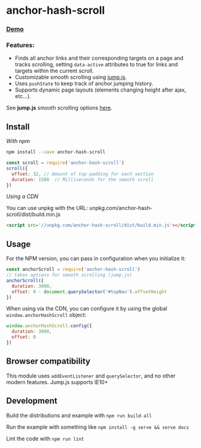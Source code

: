 # anchor-hash-scroll

### [Demo](http://jayrbolton.github.io/anchor-hash-scroll)

### Features:
* Finds all anchor links and their corresponding targets on a page and tracks scrolling, setting `data-active` attributes to true for links and targets within the current scroll.
* Customizable smooth scrolling using [jump.js](https://github.com/callmecavs/jump.js).
* Uses `pushState` to keep track of anchor jumping history.
* Supports dynamic page layouts (elements changing height after ajax, etc...).

See **jump.js** smooth scrolling options [here](https://github.com/callmecavs/jump.js#options).

## Install

_With npm_

```sh
npm install --save anchor-hash-scroll
```

```js
const scroll = require('anchor-hash-scroll')
scroll({
  offset: 32, // Amount of top padding for each section
  duration: 1500  // Milliseconds for the smooth scroll
})
```

_Using a CDN_

You can use unpkg with the URL: unpkg.com/anchor-hash-scroll/dist/build.min.js

```html
<script src='//unpkg.com/anchor-hash-scroll/dist/build.min.js'></script>
```

## Usage

For the NPM version, you can pass in configuration when you initialize it:

```js
const anchorScroll = require('anchor-hash-scroll')
// takes options for smooth scrolling (jump.js)
anchorScroll({
  duration: 3000,
  offset: 0 - document.querySelector('#topNav').offsetHeight
})
```

When using via the CDN, you can configure it by using the global `window.anchorHashScroll` object:

```js
window.anchorHashScroll.config({
  duration: 3000,
  offset: 0
})
```

## Browser compatibility

This module uses `addEventListener` and `querySelector`, and no other modern features. Jump.js supports IE10+

## Development

Build the distributions and example with `npm run build-all`

Run the example with something like `npm install -g serve && serve docs`

Lint the code with `npm run lint`
